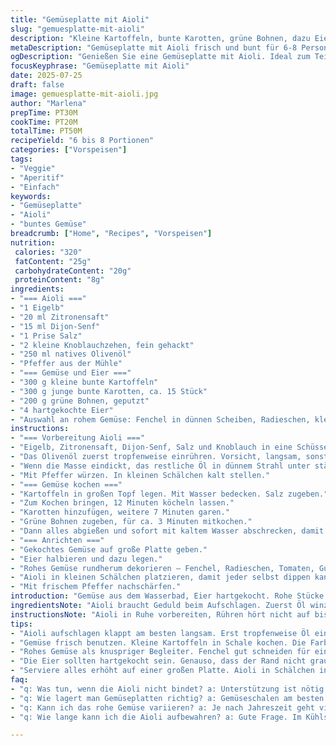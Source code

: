 ```yaml
---
title: "Gemüseplatte mit Aioli"
slug: "gemuesplatte-mit-aioli"
description: "Kleine Kartoffeln, bunte Karotten, grüne Bohnen, dazu Eier und knackiges rohes Gemüse. Aioli aus Eigelb, Zitronensaft, Senf, Knoblauch und Olivenöl. Öl langsam einfließen lassen, damit die Mayo bindet. Gemüse abkochen. Salzen. Kalt abschrecken. Rohes Gemüse dazu. Eier halbieren. Servieren auf großer Platte. Frisch, leicht, farbig. Kein Gluten, keine Laktose, vegan-freundlich wenn Eier ersetzt. Wenig Aufwand, gute Mischung für Aperitif oder leichtes Essen. Zeitaufwand rund 45 Minuten. Portionen fürs Teilen, sechs bis acht Personen."
metaDescription: "Gemüseplatte mit Aioli frisch und bunt für 6-8 Personen. Einfach. Perfekt für Aperitif oder leichtes Essen."
ogDescription: "Genießen Sie eine Gemüseplatte mit Aioli. Ideal zum Teilen, frischer Geschmack, reine Zutaten. Perfekt für gesellige Runden."
focusKeyphrase: "Gemüseplatte mit Aioli"
date: 2025-07-25
draft: false
image: gemuesplatte-mit-aioli.jpg
author: "Marlena"
prepTime: PT30M
cookTime: PT20M
totalTime: PT50M
recipeYield: "6 bis 8 Portionen"
categories: ["Vorspeisen"]
tags:
- "Veggie"
- "Aperitif"
- "Einfach"
keywords:
- "Gemüseplatte"
- "Aioli"
- "buntes Gemüse"
breadcrumb: ["Home", "Recipes", "Vorspeisen"]
nutrition: 
 calories: "320"
 fatContent: "25g"
 carbohydrateContent: "20g"
 proteinContent: "8g"
ingredients:
- "=== Aioli ==="
- "1 Eigelb"
- "20 ml Zitronensaft"
- "15 ml Dijon-Senf"
- "1 Prise Salz"
- "2 kleine Knoblauchzehen, fein gehackt"
- "250 ml natives Olivenöl"
- "Pfeffer aus der Mühle"
- "=== Gemüse und Eier ==="
- "300 g kleine bunte Kartoffeln"
- "300 g junge bunte Karotten, ca. 15 Stück"
- "200 g grüne Bohnen, geputzt"
- "4 hartgekochte Eier"
- "Auswahl an rohem Gemüse: Fenchel in dünnen Scheiben, Radieschen, kleine Kirschtomaten, Gurkenscheiben"
instructions:
- "=== Vorbereitung Aioli ==="
- "Eigelb, Zitronensaft, Dijon-Senf, Salz und Knoblauch in eine Schüssel geben. Mit Schneebesen verrühren."
- "Das Olivenöl zuerst tropfenweise einrühren. Vorsicht, langsam, sonst gerinnt die Mayo."
- "Wenn die Masse eindickt, das restliche Öl in dünnem Strahl unter ständigem Rühren dazugießen."
- "Mit Pfeffer würzen. In kleinen Schälchen kalt stellen."
- "=== Gemüse kochen ==="
- "Kartoffeln in großen Topf legen. Mit Wasser bedecken. Salz zugeben."
- "Zum Kochen bringen, 12 Minuten köcheln lassen."
- "Karotten hinzufügen, weitere 7 Minuten garen."
- "Grüne Bohnen zugeben, für ca. 3 Minuten mitkochen."
- "Dann alles abgießen und sofort mit kaltem Wasser abschrecken, damit die Farbe und Biss erhalten bleiben."
- "=== Anrichten ==="
- "Gekochtes Gemüse auf große Platte geben."
- "Eier halbieren und dazu legen."
- "Rohes Gemüse rundherum dekorieren – Fenchel, Radieschen, Tomaten, Gurken."
- "Aioli in kleinen Schälchen platzieren, damit jeder selbst dippen kann."
- "Mit frischem Pfeffer nachschärfen."
introduction: "Gemüse aus dem Wasserbad, Eier hartgekocht. Rohe Stücke dazu, bunt. Dazu Aioli, die Mayo mit Knoblauch, einfach. Öl langsam einfließen, mit Bewegung, sonst bricht die Soße. Faire Mengen reduziert, je etwas weniger. Kartoffeln klein, Karotten frisch und bunt, Bohnen knackig. Keine Fertigsachen. Rohes Gemüse ist mehr als Dekor - bringt Textur, Frische. Die Aioli nicht zu dick machen, eher cremig. Den Geschmack bringt die Mischung aus Senf, Knoblauch und Zitrone. Passt zum Aperitif. Für sechs bis acht Leute, die gern snacken. Wenig Schnickschnack. Zeitaufwand dreißig Minuten Vorbereitung, zwanzig Minuten Kochen, abkühlen inklusive."
ingredientsNote: "Aioli braucht Geduld beim Aufschlagen. Zuerst Öl winzig dosieren, sonst reißt die Emulsion. Zitronensaft schärft, Senf stabilisiert. Knoblauch fein gehackt, nicht zerdrückt, sonst zu bitter. Olivenöl nicht zu herb nehmen. Kohlensaurer Geschmack passt nicht. Gemüse: Kleine Kartoffeln nehmen mehr Farbe auf, in der Schale garen, leicht salzen. Karotten bunt nehmen für Farbe im Teller. Ganz frisch, nicht zu dick geschnitten. Bohnen nicht zu lange kochen, bleiben knackig. Rohes Gemüse variieren je nach Saison. Fenchel dünn schneiden für Anisnote, Radieschen bringen Schärfe, Tomaten Süße, Gurken Frische. Eier in der Mitte gut gekocht, nicht grau am Rand. Gekühlt servieren, Aioli ebenso."
instructionsNote: "Aioli in Ruhe vorbereiten, Rühren hört nicht auf bis sie bindet. Geduld notwendig. Öl tropfenweise, dann langsam im Strahl. Sonst in warmem Wasserbad stabilisieren. Gemüse kochen in Etappen; erst Kartoffeln dann Karotten, zuletzt grüne Bohnen. Zeit für Küche optimieren. Gemüse schnell in kaltem Wasser abschrecken, damit Farbe frisch bleibt. Eier hart kochen 10 Minuten, abschrecken. Anrichten: Große Platte nutzen, Aioli in Schälchen in die Mitte. Gekochtes Gemüse um Aioli legen, Eier halbieren und als Akzent platzieren. Rohe Stücke großzügig anrichten, Farbe spielt Rolle. Pfeffer aus der Mühle frisch drüber. Sofort servieren oder kurz kalt stellen. Kein Warmhalten, sonst verliert Gemüse Knackigkeit."
tips:
- "Aioli aufschlagen klappt am besten langsam. Erst tropfenweise Öl einrühren. Geduld nötig. Sonst bricht emulsion. Richtig rühren bis es dick ist. Senf stabilisiert. Knoblauch kleinschneiden, nicht zerdrücken. Olivenöl immer gut wählen. Dies verhindert bittere Noten. Wichtig ist die Mischung."
- "Gemüse frisch benutzen. Kleine Kartoffeln in Schale kochen. Die Farben sind wichtig. Junge Karotten nehmen gut die Farbe auf und machen was her. Bohnen müssen knackig sein. Vor dem Kochen alles gut waschen. Dann in der richtigen Reihenfolge garen. Sorten nach Saison nutzen, da gibt’s viel."
- "Rohes Gemüse als knuspriger Begleiter. Fenchel gut schneiden für einen Anisgeschmack. Radieschen für Schärfe, kleine Tomaten für Süße, Gurken frisch und knackig. Wähle hübsche Varianten für mehr Spaß auf dem Teller. Alles harmoniert, wenn die Farben stimmen. Das macht das Essen einladend."
- "Die Eier sollten hartgekocht sein. Genauso, dass der Rand nicht grau wird. Kurz nach dem Kochen abschrecken, damit sie nicht weitergaren. Dann in der Mitte gut anrichten. Das Auge isst mit, besonders bei Buffet. Für die Aioli genügend Knoblauch nehmen. Aber auch nicht übertreiben. Ein guter Mix."
- "Serviere alles erhöht auf einer großen Platte. Aioli in Schälchen in die Mitte. Für jeden zum dippen. Gemüse dekorativ anrichten, alles Wunschgemäß platzieren. Frisch gemahlener Pfeffer rundet den Geschmack ab. Und nicht vergessen: gleich genießen. Alles kühlt schnell ab."
faq:
- "q: Was tun, wenn die Aioli nicht bindet? a: Unterstützung ist nötig. Öl zu schnell eingegossen, das ist das Problem. Wenn passiert, in Wasserbad stabilisieren. Langsam weiter rühren."
- "q: Wie lagert man Gemüseplatten richtig? a: Gemüseschalen am besten kühl halten. Zu lange bei Zimmertemperatur ist nicht gut. Zutaten frisch halten. Reste? Im Kühlschrank. Gemüse nicht lange lagern, die Frische muss bleiben."
- "q: Kann ich das rohe Gemüse variieren? a: Je nach Jahreszeit geht viel. Dann wird's bunter. Rüebli, Peperoni, Sellerie. Alles möglich. Die Kombination macht es besonders. Mehr Abwechslung ist auch spannender, für den Gaumen."
- "q: Wie lange kann ich die Aioli aufbewahren? a: Gute Frage. Im Kühlschrank vielleicht 2-3 Tage haltbar. Auch die Frische der Zutaten spielt eine Rolle. Wenn sie gut aussieht und riecht, dann in Ordnung."

---
```

